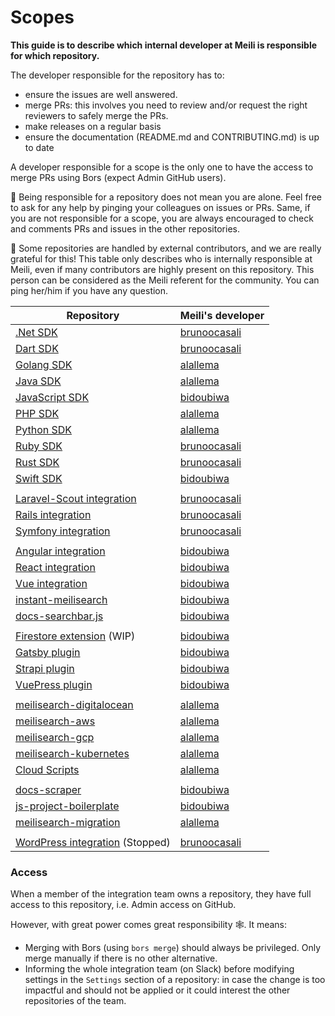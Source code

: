 # Scopes

**This guide is to describe which internal developer at Meili is responsible for which repository.**

The developer responsible for the repository has to:
- ensure the issues are well answered.
- merge PRs: this involves you need to review and/or request the right reviewers to safely merge the PRs.
- make releases on a regular basis
- ensure the documentation (README.md and CONTRIBUTING.md) is up to date

A developer responsible for a scope is the only one to have the access to merge PRs using Bors (expect Admin GitHub users).

🥰 Being responsible for a repository does not mean you are alone. Feel free to ask for any help by pinging your colleagues on issues or PRs.
Same, if you are not responsible for a scope, you are always encouraged to check and comments PRs and issues in the other repositories.

👥 Some repositories are handled by external contributors, and we are really grateful for this! This table only describes who is internally responsible at Meili, even if many contributors are highly present on this repository. This person can be considered as the Meili referent for the community. You can ping her/him if you have any question.

| Repository | Meili's developer |
|------------|-------------------|
| [.Net SDK](https://github.com/meilisearch/meilisearch-dotnet) | [brunoocasali](https://github.com/brunoocasali/) |
| [Dart SDK](https://github.com/meilisearch/meilisearch-dart) | [brunoocasali](https://github.com/brunoocasali/) |
| [Golang SDK](https://github.com/meilisearch/meilisearch-go) | [alallema](https://github.com/alallema/) |
| [Java SDK](https://github.com/meilisearch/meilisearch-java) | [alallema](https://github.com/alallema/) |
| [JavaScript SDK](https://github.com/meilisearch/meilisearch-js) | [bidoubiwa](https://github.com/bidoubiwa/) |
| [PHP SDK](https://github.com/meilisearch/meilisearch-php) | [alallema](https://github.com/alallema/) |
| [Python SDK](https://github.com/meilisearch/meilisearch-python) | [alallema](https://github.com/alallema/) |
| [Ruby SDK](https://github.com/meilisearch/meilisearch-ruby) | [brunoocasali](https://github.com/brunoocasali/) |
| [Rust SDK](https://github.com/meilisearch/meilisearch-rust) | [brunoocasali](https://github.com/brunoocasali/) |
| [Swift SDK](https://github.com/meilisearch/meilisearch-swift) | [bidoubiwa](https://github.com/bidoubiwa/) |
|||
| [Laravel-Scout integration](https://github.com/laravel/scout) | [brunoocasali](https://github.com/brunoocasali/) |
| [Rails integration](https://github.com/meilisearch/meilisearch-rails)| [brunoocasali](https://github.com/brunoocasali/) |
| [Symfony integration](https://github.com/meilisearch/meilisearch-symfony)| [brunoocasali](https://github.com/brunoocasali/) |
|||
| [Angular integration](https://github.com/meilisearch/meilisearch-angular) | [bidoubiwa](https://github.com/bidoubiwa/) |
| [React integration](https://github.com/meilisearch/meilisearch-react) | [bidoubiwa](https://github.com/bidoubiwa/) |
| [Vue integration](https://github.com/meilisearch/meilisearch-vue) | [bidoubiwa](https://github.com/bidoubiwa/) |
| [instant-meilisearch](https://github.com/meilisearch/instant-meilisearch) | [bidoubiwa](https://github.com/bidoubiwa/) |
| [docs-searchbar.js](https://github.com/meilisearch/docs-searchbar.js) | [bidoubiwa](https://github.com/bidoubiwa/) |
|||
| [Firestore extension](https://github.com/meilisearch/firestore-meilisearch) (WIP) | [bidoubiwa](https://github.com/bidoubiwa/) |
| [Gatsby plugin](https://github.com/meilisearch/gatsby-plugin-meilisearch) | [bidoubiwa](https://github.com/bidoubiwa/) |
| [Strapi plugin](https://github.com/meilisearch/strapi-plugin-meilisearch) | [bidoubiwa](https://github.com/bidoubiwa/) |
| [VuePress plugin](https://github.com/meilisearch/vuepress-plugin-meilisearch) | [bidoubiwa](https://github.com/bidoubiwa/) |
|||
| [meilisearch-digitalocean](https://github.com/meilisearch/meilisearch-digitalocean) | [alallema](https://github.com/alallema/) |
| [meilisearch-aws](https://github.com/meilisearch/meilisearch-aws) | [alallema](https://github.com/alallema/) |
| [meilisearch-gcp](https://github.com/meilisearch/meilisearch-gcp) | [alallema](https://github.com/alallema/) |
| [meilisearch-kubernetes](https://github.com/meilisearch/meilisearch-kubernetes) | [alallema](https://github.com/alallema/) |
| [Cloud Scripts](https://github.com/meilisearch/cloud-scripts) | [alallema](https://github.com/alallema/) |
|||
| [docs-scraper](https://github.com/meilisearch/docs-scraper)| [bidoubiwa](https://github.com/bidoubiwa/) |
| [js-project-boilerplate](https://github.com/meilisearch/js-project-boilerplate)| [bidoubiwa](https://github.com/bidoubiwa/) |
| [meilisearch-migration](https://github.com/meilisearch/meilisearch-migration)| [alallema](https://github.com/alallema/) |
|||
| [WordPress integration](https://github.com/meilisearch/meilisearch-wordpress) (Stopped)| [brunoocasali](https://github.com/brunoocasali/) |

### Access

When a member of the integration team owns a repository, they have full access to this repository, i.e. Admin access on GitHub.

However, with great power comes great responsibility 🕸. It means:
- Merging with Bors (using `bors merge`) should always be privileged. Only merge manually if there is no other alternative.
- Informing the whole integration team (on Slack) before modifying settings in the `Settings` section of a repository: in case the change is too impactful and should not be applied or it could interest the other repositories of the team.
